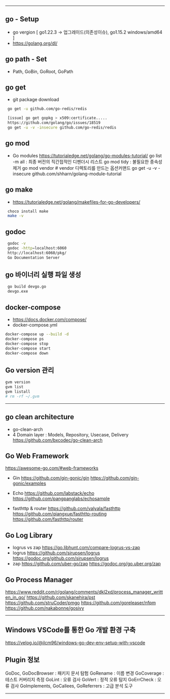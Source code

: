 ***
## go - Setup
- go vergion [ go1.22.3 -> 업그레이드(의존성이슈), go1.15.2 windows/amd64 ]
- https://golang.org/dl/

## go path - Set
- Path, GoBin, GoRoot, GoPath

## go get
- git package download
```bash
 go get -u github.com/go-redis/redis

 [issue] go get gopkg > x509:certificate.....
 https://github.com/golang/go/issues/18519
 go get -u -v -insecure github.com/go-redis/redis
```
## go mod
- Go modules
https://tutorialedge.net/golang/go-modules-tutorial/
go list -m all : 최종 버전의 직간접적인 디펜더시 리스트
go mod tidy : 불필요한 종속성 제거
go mod vendor	# vendor 디렉토리를 만드는 옵션커맨드
go get -u -v -insecure github.com/shharn/golang-module-tutorial

## go make 
- https://tutorialedge.net/golang/makefiles-for-go-developers/
```bash
 choco install make
 make -v
```
## godoc
```bash
 godoc -v
 godoc -http=localhost:6060
 http://localhost:6060/pkg/
 Go Documentation Server
```
## go 바이너리 실행 파일 생성
```bash
 go build devgo.go
 devgo.exe
```
## docker-compose
- https://docs.docker.com/compose/
- docker-compose.yml
```bash
docker-compose up --build -d
docker-compose ps
docker-compose stop
docker-compose start
docker-compose down
```
## Go version 관리
```bash
gvm version
gvm list
gvm listall
# rm -rf ~/.gvm
```

***
## go clean architecture
- go-clean-arch
- 4 Domain layer : Models, Repository, Usecase, Delivery 
https://github.com/bxcodec/go-clean-arch

## Go Web Framework
https://awesome-go.com/#web-frameworks

- Gin
https://github.com/gin-gonic/gin
https://github.com/gin-gonic/examples

- Echo
https://github.com/labstack/echo
https://github.com/pangpanglabs/echosample

- fasthttp & router
https://github.com/valyala/fasthttp
https://github.com/qiangxue/fasthttp-routing
https://github.com/fasthttp/router


## Go Log Library

- logrus vs zap 
https://go.libhunt.com/compare-logrus-vs-zap
- logrus
https://github.com/sirupsen/logrus
https://godoc.org/github.com/sirupsen/logrus
- zap
https://github.com/uber-go/zap
https://godoc.org/go.uber.org/zap


## Go Process Manager
https://www.reddit.com/r/golang/comments/dkl2xd/process_manager_written_in_go/
https://github.com/skanehira/pst
https://github.com/struCoder/pmgo
https://github.com/goreleaser/nfpm
https://github.com/nakabonne/gosivy


***
## Windows VSCode를 통한 Go 개발 환경 구축 
https://velog.io/@ilcm96/windows-go-dev-env-setup-with-vscode

## Plugin 정보
GoDoc, GoDocBrowser : 패키지 문서 탐험
GoRename : 이름 변경
GoCoverage : 테스트 커버리지 측정
GoLint : 오류 검사
GoVert : 정적 오류 탐지
GoErrCheck : 오류 검사
GoImplements, GoCallees, GoReferrers : 고급 분석 도구

---